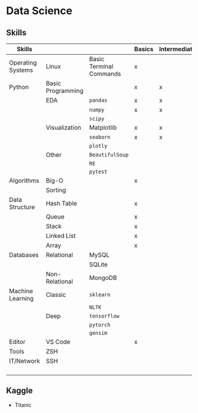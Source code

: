 # Data Science
## Skills

|Skills|||Basics|Intermediate|Advanced|
|--|--|--|--|--|--|
|Operating Systems|Linux|Basic Terminal Commands|x|||
|Python|Basic Programming||x|x||
||EDA|`pandas`|x|x||
|||`numpy`|x|x||
|||`scipy`||||
||Visualization|Matplotlib|x|x||
|||`seaborn`|x|x||
|||`plotly`||||
||Other|`BeautifulSoup`||||
|||`RE`||||
|||`pytest`||||
|Algorithms|Big-O||x|||
||Sorting|||||
|Data Structure|Hash Table||x|||
||Queue||x|||
||Stack||x|||
||Linked List||x|||
||Array||x|||
|Databases|Relational|MySQL||||
|||SQLite||||
||Non-Relational|MongoDB||||
|Machine Learning|Classic|`sklearn`||||
|||`NLTK`||||
||Deep|`tensorflow`||||
|||`pytorch`||||
|||`gensim`||||
|Editor|VS Code||x|||
|Tools|ZSH|||||
|IT/Network|SSH|||||
|||||||
|||||||
|||||||
|||||||




## Kaggle
- Titanic


